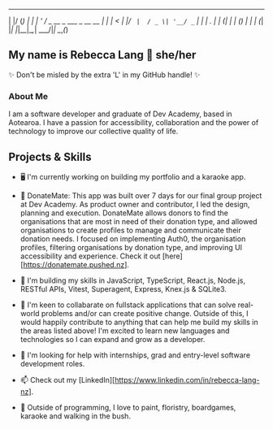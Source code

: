  _  ___                         _ 
| |/ (_)                       | |
| ' / _  __ _    ___  _ __ __ _| |
|  < | |/ _` |  / _ \| '__/ _` | |
| . \| | (_| | | (_) | | | (_| |_|
|_|\_\_|\__,_|  \___/|_|  \__,_(_)

## My name is Rebecca Lang 👋 she/her
✨ Don't be misled by the extra 'L' in my GitHub handle! ✨

### About Me
I am a software developer and graduate of Dev Academy, based in Aotearoa. I have a passion for accessibility, collaboration and the power of technology to improve our collective quality of life. 

## Projects & Skills

- 🖥 I'm currently working on building my portfolio and a karaoke app.

- 💚 DonateMate: This app was built over 7 days for our final group project at Dev Academy. As product owner and contributor, I led the design, planning and execution. DonateMate allows donors to find the organisations that are most in need of their donation type, and allowed organisations to create profiles to manage and communicate their donation needs. I focused on implementing Auth0, the organisation profiles, filtering organisations by donation type, and improving UI accessibility and experience. Check it out [here][https://donatemate.pushed.nz].

- 🌱 I'm building my skills in JavaScript, TypeScript, React.js, Node.js, RESTful APIs, Vitest, Superagent, Express, Knex.js & SQLite3.

- 👯 I'm keen to collabarate on fullstack applications that can solve real-world problems and/or can create positive change. Outside of this, I would happily contribute to anything that can help me build my skills in the areas listed above! I'm excited to learn new languages and technologies so I can expand and grow as a developer.

- 🤔 I'm looking for help with internships, grad and entry-level software development roles.

- 📫 Check out my [LinkedIn][https://www.linkedin.com/in/rebecca-lang-nz].

- 🌱 Outside of programming, I love to paint, floristry, boardgames, karaoke and walking in the bush. 


<!--
**Rebecca-Llang/Rebecca-LLang** is a ✨ _special_ ✨ repository because its `README.md` (this file) appears on your GitHub profile.

Here are some ideas to get you started:

- 🔭 I’m currently working on ...
- 🌱 I’m currently learning ...
- 👯 I’m looking to collaborate on ...
- 🤔 I’m looking for help with ...
- 💬 Ask me about ...
- 📫 How to reach me: ...
- 😄 Pronouns: ...
- ⚡ Fun fact: ...
-->
